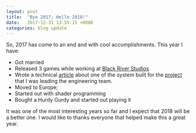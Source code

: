 ```yaml
---
layout: post
title:  "Bye 2017; Hello 2018!"
date:   2017-12-31 13:55:15 +0000
categories: blog update
---
```


So, 2017 has come to an end and with cool accomplishments. This year I have:

- Got married
- Released 3 games while working at [Black River Studios](https://twitter.com/blackrvrstudios)
- Wrote a technical [article](https://www.gamasutra.com/blogs/VictorHasselmann/20171030/308463/How_we_manage_scenes_and_takes_on_Angest_for_GearVR.php) about one of the system built for the [project](https://www.oculus.com/experiences/gear-vr/1199148026798440/) that I was leading the engineering team.
- Moved to Europe;
- Started out with shader programming
- Bought a Hurdy Gurdy and started out playing it

It was one of the most interesting years so far and I expect that 2018 will be a better one. I would like to thanks everyone that helped make this a great year.
